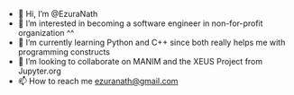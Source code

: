 - 👋 Hi, I’m @EzuraNath
- 👀 I’m interested in becoming a software engineer in non-for-profit organization ^^
- 🌱 I’m currently learning Python and C++ since both really helps me with programming constructs
- 💞️ I’m looking to collaborate on MANIM and the XEUS Project from Jupyter.org
- 📫 How to reach me ezuranath@gmail.com 

<!---
EzuraNath/EzuraNath is a ✨ special ✨ repository because its `README.md` (this file) appears on your GitHub profile.
You can click the Preview link to take a look at your changes.
--->
